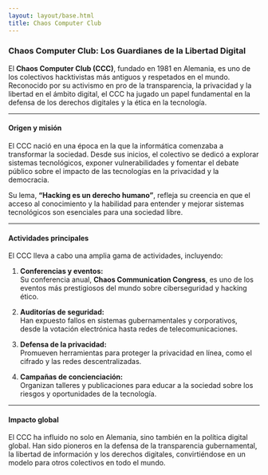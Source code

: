```yaml
---
layout: layout/base.html
title: Chaos Computer Club
---
```


### Chaos Computer Club: Los Guardianes de la Libertad Digital

El **Chaos Computer Club (CCC)**, fundado en 1981 en Alemania, es uno de los colectivos hacktivistas más antiguos y respetados en el mundo. Reconocido por su activismo en pro de la transparencia, la privacidad y la libertad en el ámbito digital, el CCC ha jugado un papel fundamental en la defensa de los derechos digitales y la ética en la tecnología. 

---

#### Origen y misión

El CCC nació en una época en la que la informática comenzaba a transformar la sociedad. Desde sus inicios, el colectivo se dedicó a explorar sistemas tecnológicos, exponer vulnerabilidades y fomentar el debate público sobre el impacto de las tecnologías en la privacidad y la democracia. 

Su lema, **“Hacking es un derecho humano”**, refleja su creencia en que el acceso al conocimiento y la habilidad para entender y mejorar sistemas tecnológicos son esenciales para una sociedad libre.

---

#### Actividades principales

El CCC lleva a cabo una amplia gama de actividades, incluyendo:

1. **Conferencias y eventos:**  
   Su conferencia anual, **Chaos Communication Congress**, es uno de los eventos más prestigiosos del mundo sobre ciberseguridad y hacking ético.

2. **Auditorías de seguridad:**  
   Han expuesto fallos en sistemas gubernamentales y corporativos, desde la votación electrónica hasta redes de telecomunicaciones.

3. **Defensa de la privacidad:**  
   Promueven herramientas para proteger la privacidad en línea, como el cifrado y las redes descentralizadas.

4. **Campañas de concienciación:**  
   Organizan talleres y publicaciones para educar a la sociedad sobre los riesgos y oportunidades de la tecnología.

---

#### Impacto global

El CCC ha influido no solo en Alemania, sino también en la política digital global. Han sido pioneros en la defensa de la transparencia gubernamental, la libertad de información y los derechos digitales, convirtiéndose en un modelo para otros colectivos en todo el mundo.

